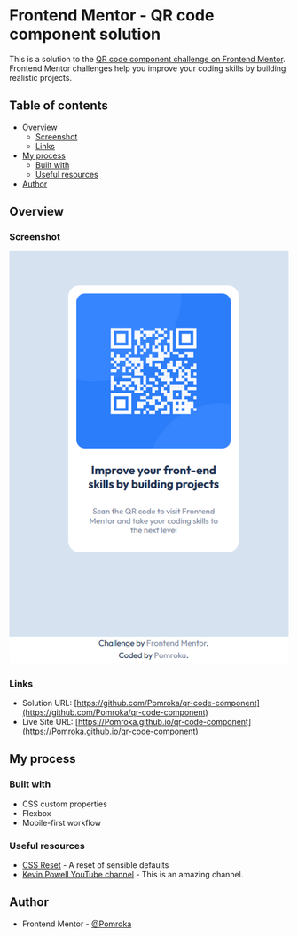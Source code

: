 # Frontend Mentor - QR code component solution

This is a solution to the [QR code component challenge on Frontend Mentor](https://www.frontendmentor.io/challenges/qr-code-component-iux_sIO_H). Frontend Mentor challenges help you improve your coding skills by building realistic projects. 

## Table of contents

- [Overview](#overview)
  - [Screenshot](#screenshot)
  - [Links](#links)
- [My process](#my-process)
  - [Built with](#built-with)
  - [Useful resources](#useful-resources)
- [Author](#author)

## Overview

### Screenshot

![Page screenshot](screenshot.png)  

### Links

- Solution URL: [https://github.com/Pomroka/qr-code-component](https://github.com/Pomroka/qr-code-component)
- Live Site URL: [https://Pomroka.github.io/qr-code-component](https://Pomroka.github.io/qr-code-component)

## My process

### Built with

- CSS custom properties
- Flexbox
- Mobile-first workflow

### Useful resources

- [CSS Reset](https://piccalil.li/blog/a-modern-css-reset/) - A reset of sensible defaults
- [Kevin Powell YouTube channel](https://www.youtube.com/@KevinPowell) - This is an amazing channel.

## Author

- Frontend Mentor - [@Pomroka](https://www.frontendmentor.io/profile/Pomroka)
